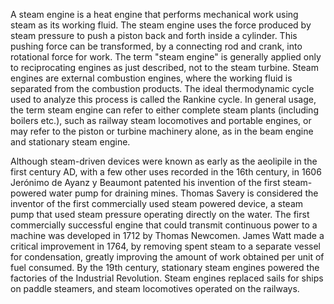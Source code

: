 A steam engine is a heat engine that performs mechanical work using steam as its working fluid. The steam engine uses the force produced by steam pressure to push a piston back and forth inside a cylinder. This pushing force can be transformed, by a connecting rod and crank, into rotational force for work. The term "steam engine" is generally applied only to reciprocating engines as just described, not to the steam turbine. Steam engines are external combustion engines, where the working fluid is separated from the combustion products. The ideal thermodynamic cycle used to analyze this process is called the Rankine cycle. In general usage, the term steam engine can refer to either complete steam plants (including boilers etc.), such as railway steam locomotives and portable engines, or may refer to the piston or turbine machinery alone, as in the beam engine and stationary steam engine.

Although steam-driven devices were known as early as the aeolipile in the first century AD, with a few other uses recorded in the 16th century, in 1606 Jerónimo de Ayanz y Beaumont patented his invention of the first steam-powered water pump for draining mines. Thomas Savery is considered the inventor of the first commercially used steam powered device, a steam pump that used steam pressure operating directly on the water. The first commercially successful engine that could transmit continuous power to a machine was developed in 1712 by Thomas Newcomen. James Watt made a critical improvement in 1764, by removing spent steam to a separate vessel for condensation, greatly improving the amount of work obtained per unit of fuel consumed. By the 19th century, stationary steam engines powered the factories of the Industrial Revolution. Steam engines replaced sails for ships on paddle steamers, and steam locomotives operated on the railways.